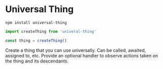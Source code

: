# Universal Thing

```
npm install universal-thing
```

```javascript
import createThing from 'univeral-thing'

const thing = createThing()
```

Create a thing that you can use universally. Can be called, awaited, assigned to,
etc. Provide an optional handler to observe actions taken on the thing and its
descendants.